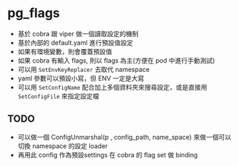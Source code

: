 # pg_flags
- 基於 cobra 跟 viper 做一個讀取設定的機制
- 基於內部的 default.yaml 進行預設值設定
- 如果有環境變數，則會覆蓋預設值
- 如果 cobra 有輸入 flags, 則以 flags 為主(方便在 pod 中進行手動測試)
- 可以用 `SetEnvKeyReplacer` 去取代 namespace
- yaml 參數可以預設小寫，但 ENV 一定是大寫
- 可以用 `SetConfigName` 配合加上多個資料夾來搜尋設定，或是直接用 `SetConfigFile` 來指定設定檔

## TODO
- 可以做一個 ConfigUnmarshal(p , config_path, name_space) 來做一個可以切換 namespace 的設定 loader
- 再用此 config 作為預設settings 在 cobra 的 flag set 做 binding
